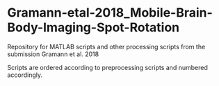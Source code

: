 # Gramann-etal-2018_Mobile-Brain-Body-Imaging-Spot-Rotation
Repository for MATLAB scripts and other processing scripts from the submission Gramann et al. 2018

Scripts are ordered according to preprocessing scripts and numbered accordingly.

